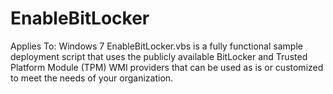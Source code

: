 # EnableBitLocker
Applies To: Windows 7 EnableBitLocker.vbs is a fully functional sample deployment script that uses the publicly available BitLocker and Trusted Platform Module (TPM) WMI providers that can be used as is or customized to meet the needs of your organization.
